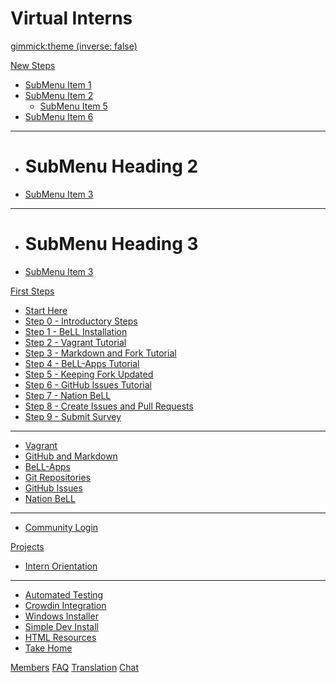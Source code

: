 <!--
  -- Name of your wiki
  -- Do NOT remove the leading `#` character.
  -->

# Virtual Interns


<!--
  -- Default theme
  -- (Read: http://dynalon.github.io/mdwiki/#!customizing.md#Theme_chooser)
  -->

[gimmick:theme (inverse: false)](bootstrap)


<!--
  -- Navigation
  -- (Read: http://dynalon.github.io/mdwiki/#!quickstart.md#Adding_a_navigation)
  -->

<!-- A more complex navigation example: ----------------------------------------

[Menu Item 1]()

  * # SubMenu Heading 1
  * [SubMenu Item 1](pages/subitem1.md)
  * [SubMenu Item 2](pages/subitem2.md)
  - - - -
  * # SubMenu Heading 2
  * [SubMenu Item 3](pages/subitem3.md)
  - - - -
  * # SubMenu Heading 3
  * [SubMenu Item 3](pages/subitem3.md)

[Menu Item 2](pages/item2.md)

[Menu Item 3](pages/item3.md)

---------------------------------------------------------------------------- -->

[New Steps]()

  * [SubMenu Item 1](pages/subitem1.md)
  * [SubMenu Item 2](pages/subitem2.md)       
	   * [SubMenu Item 5](pages/subitem2.md)
  * [SubMenu Item 6](pages/subitem2.md)   
   - - - -
  * # SubMenu Heading 2
  * [SubMenu Item 3](pages/subitem3.md)
  - - - -
  * # SubMenu Heading 3
  * [SubMenu Item 3](pages/subitem3.md)

[First Steps]()

  * [Start Here](pages/firststeps.md)
  * [Step 0 - Introductory Steps](pages/firststeps.md#Step_0_-_Introductory_Steps)
  * [Step 1 - BeLL Installation](pages/firststeps.md#Step_1_-_BeLL_Installation)
  * [Step 2 - Vagrant Tutorial](pages/firststeps.md#Step_2_-_Vagrant_Tutorial)
  * [Step 3 - Markdown and Fork Tutorial](pages/firststeps.md#Step_3_-_Markdown_and_Fork_Tutorial)
  * [Step 4 - BeLL-Apps Tutorial](pages/firststeps.md#Step_4_-_BeLL-Apps_Tutorial)
  * [Step 5 - Keeping Fork Updated](pages/firststeps.md#Step_5_-_Keeping_Fork_Updated)
  * [Step 6 - GitHub Issues Tutorial](pages/firststeps.md#Step_6_-_GitHub_Issues_Tutorial)
  * [Step 7 - Nation BeLL](pages/firststeps.md#Step_7_-_Nation_BeLL)
  * [Step 8 - Create Issues and Pull Requests](pages/firststeps.md#Step_8_-_Create_Issues_and_Pull_Requests)
  * [Step 9 - Submit Survey](pages/firststeps.md#Step_9_-_Submit_Survey)
  - - - -  
  * [Vagrant](pages/vagrant.md)
  * [GitHub and Markdown](pages/githubandmarkdown.md)
  * [BeLL-Apps](pages/bellapps.md)
  * [Git Repositories](pages/gitandrepositories.md)
  * [GitHub Issues](pages/githubissues.md)
  * [Nation BeLL](pages/nation.md)
  - - - -
  * [Community Login](http://127.0.0.1:5985/apps/_design/bell/MyApp/index.html)

[Projects]()
  
  * [Intern Orientation](pages/internorientation.md)
  - - - -
  * [Automated Testing](pages/automatedtesting.md)
  * [Crowdin Integration](pages/crowdinintegration.md)
  * [Windows Installer](pages/innoproject.md)
  * [Simple Dev Install](pages/simpleinstall.md)
  * [HTML Resources](pages/htmlresources.md)
  * [Take Home](pages/takehome.md)

[Members](pages/team.md)
[FAQ](pages/faq.md)
[Translation](https://crowdin.com/project/open-learning-exchange/invite)
[Chat](pages/chat.md)

<!--
  -- Change the Language
  -- Could be useful when there's more than one language wiki.
  -->

<!--
[Change the Language]()

  * [English (United States)](/en_US/)
  * [English (United Kingdom)](/en_GB/)
  * [Italian](/it/)
-->

<!--
  -- Let the user choose a theme
  -- (Read: http://dynalon.github.io/mdwiki/#!quickstart.md#Adding_a_navigation)
  -->

<!--
[gimmick:themechooser](Choose theme)
-->
